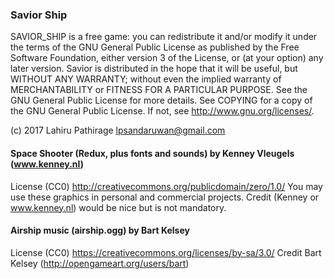 ### Savior Ship

SAVIOR_SHIP is a free game: you can redistribute it and/or modify it under the terms of the GNU General Public License as
published by the Free Software Foundation, either version 3 of the License, or (at your option) any later version.
Savior is distributed in the hope that it will be useful, but WITHOUT ANY WARRANTY; without even the implied warranty
of MERCHANTABILITY or FITNESS FOR A PARTICULAR PURPOSE. See the GNU General Public License for more details.
See COPYING for a copy of the GNU General Public License. If not, see http://www.gnu.org/licenses/.

(c) 2017 Lahiru Pathirage <lpsandaruwan@gmail.com>



#### Space Shooter (Redux, plus fonts and sounds) by Kenney Vleugels (www.kenney.nl)
License (CC0)
http://creativecommons.org/publicdomain/zero/1.0/
You may use these graphics in personal and commercial projects.
Credit (Kenney or www.kenney.nl) would be nice but is not mandatory.


#### Airship music (airship.ogg) by Bart Kelsey
License (CC0)
https://creativecommons.org/licenses/by-sa/3.0/
Credit Bart Kelsey (http://opengameart.org/users/bart)
